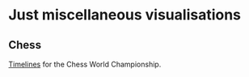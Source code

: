 # Just miscellaneous visualisations

## Chess

[Timelines](https://github.com/adamflr/Visuals/tree/master/Chess%20WC/Output) for the Chess World Championship.
